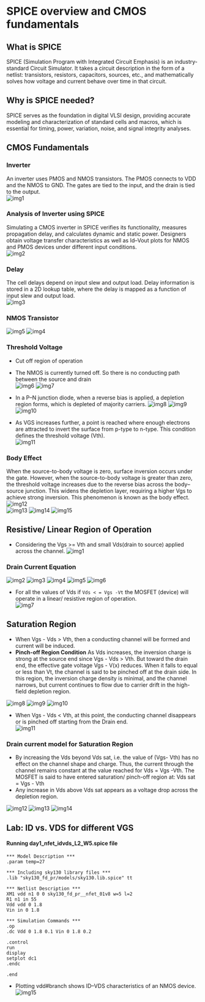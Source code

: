 # SPICE overview and CMOS fundamentals

## What is SPICE
SPICE (Simulation Program with Integrated Circuit Emphasis) is an industry-standard Circuit Simulator. It takes a circuit description in the form of a netlist: transistors, resistors, capacitors, sources, etc., and mathematically solves how voltage and current behave over time in that circuit.

## Why is SPICE needed? 
SPICE serves as the foundation in digital VLSI design, providing accurate modeling and characterization of standard cells and macros, which is essential for timing, power, variation, noise, and signal integrity analyses.

## CMOS Fundamentals

### Inverter 
An inverter uses PMOS and NMOS transistors. The PMOS connects to VDD and the NMOS to GND. The gates are tied to the input, and the drain is tied to the output.  
![img1](https://github.com/Dhruvid98/SFAL-VSD-SoC-Design/blob/main/Day%2014/Images/Intro/img1.png)

### Analysis of Inverter using SPICE
Simulating a CMOS inverter in SPICE verifies its functionality, measures propagation delay, and calculates dynamic and static power. Designers obtain voltage transfer characteristics as well as Id–Vout plots for NMOS and PMOS devices under different input conditions.  
![img2](https://github.com/Dhruvid98/SFAL-VSD-SoC-Design/blob/main/Day%2014/Images/Intro/img2.png)

### Delay 
The cell delays depend on input slew and output load. Delay information is stored in a 2D lookup table, where the delay is mapped as a function of input slew and output load.  
![img3](https://github.com/Dhruvid98/SFAL-VSD-SoC-Design/blob/main/Day%2014/Images/Intro/img3.png)

### NMOS Transistor
![img5](https://github.com/Dhruvid98/SFAL-VSD-SoC-Design/blob/main/Day%2014/Images/Intro/img5.png)
![img4](https://github.com/Dhruvid98/SFAL-VSD-SoC-Design/blob/main/Day%2014/Images/Intro/img4.png)

### Threshold Voltage
* Cut off region of operation 
* The NMOS is currently turned off. So there is no conducting path between the source and drain  
![img6](https://github.com/Dhruvid98/SFAL-VSD-SoC-Design/blob/main/Day%2014/Images/Intro/img6.png)
![img7](https://github.com/Dhruvid98/SFAL-VSD-SoC-Design/blob/main/Day%2014/Images/Intro/img7.png)
* In a P–N junction diode, when a reverse bias is applied, a depletion region forms, which is depleted of majority carriers.
![img8](https://github.com/Dhruvid98/SFAL-VSD-SoC-Design/blob/main/Day%2014/Images/Intro/img8.png)
![img9](https://github.com/Dhruvid98/SFAL-VSD-SoC-Design/blob/main/Day%2014/Images/Intro/img9.png)
![img10](https://github.com/Dhruvid98/SFAL-VSD-SoC-Design/blob/main/Day%2014/Images/Intro/img10.png)

* As VGS increases further, a point is reached where enough electrons are attracted to invert the surface from p-type to n-type. This condition defines the threshold voltage (Vth).  
![img11](https://github.com/Dhruvid98/SFAL-VSD-SoC-Design/blob/main/Day%2014/Images/Intro/img11.png)

### Body Effect
When the source-to-body voltage is zero, surface inversion occurs under the gate. However, when the source-to-body voltage is greater than zero, the threshold voltage increases due to the reverse bias across the body–source junction. This widens the depletion layer, requiring a higher Vgs to achieve strong inversion. This phenomenon is known as the body effect.  
![img12](https://github.com/Dhruvid98/SFAL-VSD-SoC-Design/blob/main/Day%2014/Images/Intro/img12.png)  
![img13](https://github.com/Dhruvid98/SFAL-VSD-SoC-Design/blob/main/Day%2014/Images/Intro/img13.png)
![img14](https://github.com/Dhruvid98/SFAL-VSD-SoC-Design/blob/main/Day%2014/Images/Intro/img14.png)
![img15](https://github.com/Dhruvid98/SFAL-VSD-SoC-Design/blob/main/Day%2014/Images/Intro/img15.png) 

## Resistive/ Linear Region of Operation 
* Considering the Vgs >= Vth and small Vds(drain to source) applied across the channel.
![img1](https://github.com/Dhruvid98/SFAL-VSD-SoC-Design/blob/main/Day%2014/Images/Linear%20operation/img1.png)

### Drain Current Equation  
![img2](https://github.com/Dhruvid98/SFAL-VSD-SoC-Design/blob/main/Day%2014/Images/Linear%20operation/img2.png)
![img3](https://github.com/Dhruvid98/SFAL-VSD-SoC-Design/blob/main/Day%2014/Images/Linear%20operation/img3.png)
![img4](https://github.com/Dhruvid98/SFAL-VSD-SoC-Design/blob/main/Day%2014/Images/Linear%20operation/img4.png)
![img5](https://github.com/Dhruvid98/SFAL-VSD-SoC-Design/blob/main/Day%2014/Images/Linear%20operation/img5.png)
![img6](https://github.com/Dhruvid98/SFAL-VSD-SoC-Design/blob/main/Day%2014/Images/Linear%20operation/img6.png)  
* For all the values of Vds if `Vds < = Vgs -Vt` the MOSFET (device) will operate in a linear/ resistive region of operation.  
![img7](https://github.com/Dhruvid98/SFAL-VSD-SoC-Design/blob/main/Day%2014/Images/Linear%20operation/img7.png)

## Saturation Region
* When Vgs - Vds > Vth, then a conducting channel will be formed and current will be induced.
* **Pinch-off Region Condition**
As Vds increases, the inversion charge is strong at the source end since Vgs - Vds > Vth. But toward the drain end, the effective gate voltage Vgs - V(x)
reduces. When it falls to equal or less than Vt, the channel is said to be pinched off at the drain side. In this region, the inversion charge density is minimal, and the channel narrows, but current continues to flow due to carrier drift in the high-field depletion region.  
  
![img8](https://github.com/Dhruvid98/SFAL-VSD-SoC-Design/blob/main/Day%2014/Images/Linear%20operation/img8.png)
![img9](https://github.com/Dhruvid98/SFAL-VSD-SoC-Design/blob/main/Day%2014/Images/Linear%20operation/img9.png)
![img10](https://github.com/Dhruvid98/SFAL-VSD-SoC-Design/blob/main/Day%2014/Images/Linear%20operation/img10.png)
* When  Vgs - Vds < Vth, at this point, the conducting channel disappears or is pinched off starting from the Drain end.  
![img11](https://github.com/Dhruvid98/SFAL-VSD-SoC-Design/blob/main/Day%2014/Images/Linear%20operation/img11.png)

### Drain current model for Saturation Region
* By increasing the Vds beyond Vds sat, i.e. the value of (Vgs- Vth) has no effect on the channel shape and charge. Thus, the current through the channel remains constant at the value reached for Vds = Vgs -Vth. The MOSFET is said to have entered saturation/ pinch-off region at: Vds sat = Vgs - Vth
* Any increase in Vds above Vds sat appears as a voltage drop across the depletion region. 

![img12](https://github.com/Dhruvid98/SFAL-VSD-SoC-Design/blob/main/Day%2014/Images/Linear%20operation/img12.png)
![img13](https://github.com/Dhruvid98/SFAL-VSD-SoC-Design/blob/main/Day%2014/Images/Linear%20operation/img13.png)
![img14](https://github.com/Dhruvid98/SFAL-VSD-SoC-Design/blob/main/Day%2014/Images/Linear%20operation/img14.png)

## Lab: ID vs. VDS for different VGS  
#### Running day1_nfet_idvds_L2_W5.spice file
```
*** Model Description ***
.param temp=27

*** Including sky130 library files ***
.lib "sky130_fd_pr/models/sky130.lib.spice" tt

*** Netlist Description ***
XM1 vdd n1 0 0 sky130_fd_pr__nfet_01v8 w=5 l=2
R1 n1 in 55
Vdd vdd 0 1.8
Vin in 0 1.8

*** Simulation Commands ***
.op
.dc Vdd 0 1.8 0.1 Vin 0 1.8 0.2

.control
run
display
setplot dc1
.endc

.end
```
* Plotting vdd#branch shows ID–VDS characteristics of an NMOS device.
![img15](https://github.com/Dhruvid98/SFAL-VSD-SoC-Design/blob/main/Day%2014/Images/Linear%20operation/img15.png)
